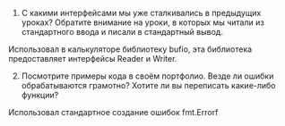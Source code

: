 1. С какими интерфейсами мы уже сталкивались в предыдущих уроках? Обратите внимание на уроки, в которых мы читали из стандартного ввода и писали в стандартный вывод.

Использовал в калькуляторе библиотеку bufio, эта библиотека предоставляет интерфейсы Reader и Writer.


2. Посмотрите примеры кода в своём портфолио. Везде ли ошибки обрабатываются грамотно? Хотите ли вы переписать какие-либо функции?

Использовал стандартное создание ошибок fmt.Errorf